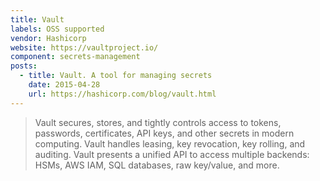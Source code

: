 ```yaml
---
title: Vault
labels: OSS supported
vendor: Hashicorp
website: https://vaultproject.io/
component: secrets-management
posts:
  - title: Vault. A tool for managing secrets
    date: 2015-04-28
    url: https://hashicorp.com/blog/vault.html
---
```

> Vault secures, stores, and tightly controls access to tokens, passwords, certificates, API keys, and other secrets in modern computing. Vault handles leasing, key revocation, key rolling, and auditing. Vault presents a unified API to access multiple backends: HSMs, AWS IAM, SQL databases, raw key/value, and more.
